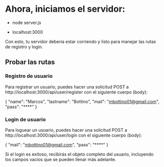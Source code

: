 # Ahora, iniciamos el servidor:

- node server.js

- localhost:3000

Con esto, tu servidor debería estar corriendo y listo para manejar las rutas de registro y login.

## Probar las rutas
### Registro de usuario
Para registrar un usuario, puedes hacer una solicitud POST a http://localhost:3000/api/user/register con el siguiente cuerpo (body):

{
    "name": "Marcos",
    "lastname": "Bottino",
    "mail": "mbottino01@gmail.com",
    "pass": "****"
}

### Login de usuario
Para loguear un usuario, puedes hacer una solicitud POST a http://localhost:3000/api/user/login con el siguiente cuerpo (body):

{
    "mail": "mbottino01@gmail.com",
    "pass": "****"
}

Si el login es exitoso, recibirás el objeto completo del usuario, incluyendo los campos vacíos que se pueden llenar más adelante.
